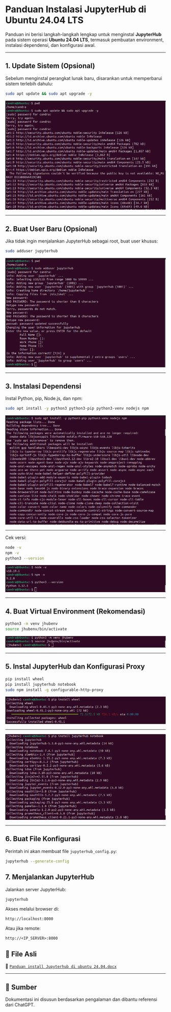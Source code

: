 # Panduan Instalasi JupyterHub di Ubuntu 24.04 LTS

Panduan ini berisi langkah-langkah lengkap untuk menginstal **JupyterHub** pada sistem operasi **Ubuntu 24.04 LTS**, termasuk pembuatan environment, instalasi dependensi, dan konfigurasi awal.

---

## 1. Update Sistem (Opsional)

Sebelum menginstal perangkat lunak baru, disarankan untuk memperbarui sistem terlebih dahulu:

```bash
sudo apt update && sudo apt upgrade -y
```

![Update sistem](images/jupyter_step1.png)

---

## 2. Buat User Baru (Opsional)

Jika tidak ingin menjalankan JupyterHub sebagai root, buat user khusus:

```bash
sudo adduser jupyterhub
```

![Tambah user](images/jupyter_step2.png)

---

## 3. Instalasi Dependensi

Instal Python, pip, Node.js, dan npm:

```bash
sudo apt install -y python3 python3-pip python3-venv nodejs npm
```

![Instal dependensi](images/jupyter_step3.png)

---

Cek versi:

```bash
node -v
npm -v
python3 --version
```

![Virtual environment](images/jupyter_step4.png)

---

## 4. Buat Virtual Environment (Rekomendasi)

```bash
python3 -m venv jhubenv
source jhubenv/bin/activate
```

![Instal JupyterHub dan Proxy](images/jupyter_step5.png)

---

## 5. Instal JupyterHub dan Konfigurasi Proxy

```bash
pip install wheel
pip install jupyterhub notebook
sudo npm install -g configurable-http-proxy
```

![Generate config](images/jupyter_step6.png)

---

![Jalankan JupyterHub](images/jupyter_step7.png)

---

## 6. Buat File Konfigurasi

Perintah ini akan membuat file `jupyterhub_config.py`:

```bash
jupyterhub --generate-config
```




## 7. Menjalankan JupyterHub

Jalankan server JupyterHub:

```bash
jupyterhub
```

Akses melalui browser di:

```
http://localhost:8000
```

Atau jika remote:

```
http://<IP_SERVER>:8000
```



## 📁 File Asli

📄 [`Panduan install Jupyterhub di ubuntu 24.04.docx`](./Panduan%20install%20Jupyterhub%20di%20ubuntu%2024.04.docx)

---

## 🔖 Sumber

Dokumentasi ini disusun berdasarkan pengalaman dan dibantu referensi dari ChatGPT.

